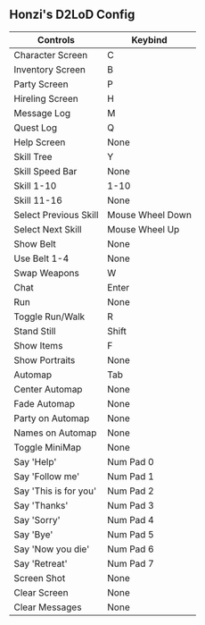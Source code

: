 Honzi's D2LoD Config
--------------------

Controls              | Keybind
----------------------|-----------------
Character Screen      | C
Inventory Screen      | B
Party Screen          | P
Hireling Screen       | H
Message Log           | M
Quest Log             | Q
Help Screen           | None
Skill Tree            | Y
Skill Speed Bar       | None
Skill 1-10            | 1-10
Skill 11-16           | None
Select Previous Skill | Mouse Wheel Down
Select Next Skill     | Mouse Wheel Up
Show Belt             | None
Use Belt 1-4          | None
Swap Weapons          | W
Chat                  | Enter
Run                   | None
Toggle Run/Walk       | R
Stand Still           | Shift
Show Items            | F
Show Portraits        | None
Automap               | Tab
Center Automap        | None
Fade Automap          | None
Party on Automap      | None
Names on Automap      | None
Toggle MiniMap        | None
Say 'Help'            | Num Pad 0
Say 'Follow me'       | Num Pad 1
Say 'This is for you' | Num Pad 2
Say 'Thanks'          | Num Pad 3
Say 'Sorry'           | Num Pad 4
Say 'Bye'             | Num Pad 5
Say 'Now you die'     | Num Pad 6
Say 'Retreat'         | Num Pad 7
Screen Shot           | None
Clear Screen          | None
Clear Messages        | None
